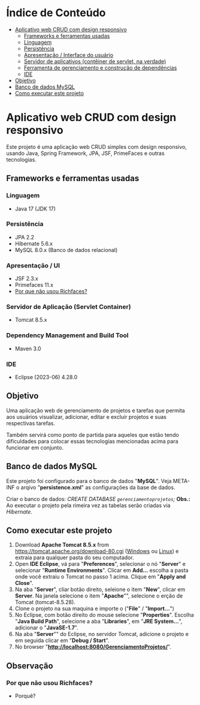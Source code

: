 Índice de Conteúdo
==================
   * [Aplicativo web CRUD com design responsivo](#aplicativo-web-crud-com-design-responsivo)
      * [Frameworks e ferramentas usadas](#frameworks-e-ferramentas-usadas)
      * [Linguagem](#linguagem)
      * [Persistência](#persistência)
      * [Apresentação / Interface do usuário](#apresentação-/-interface-do-usuário)
      * [Servidor de aplicativos (contêiner de servlet, na verdade)](#servidor-de-aplicacao--servlet-container-)
      * [Ferramenta de gerenciamento e construção de dependências](#ferramenta-de-gerenciamento-e-construcao-de-dependencias)
      * [IDE](#ide)
   * [Objetivo](#objetivo)
   * [Banco de dados MySQL](#banco-de-dados-mysql)
   * [Como executar este projeto](#como-executar-este-projeto)

# Aplicativo web CRUD com design responsivo
Este projeto é uma aplicação web CRUD simples com design responsivo, usando Java, Spring Framework, JPA, JSF, PrimeFaces e outras tecnologias.

## Frameworks e ferramentas usadas
### Linguagem
* Java 17 (JDK 17)

### Persistência
* JPA 2.2
* Hibernate 5.6.x
* MySQL 8.0.x (Banco de dados relacional)

### Apresentação / UI
* JSF 2.3.x
* Primefaces 11.x
* [Por que não usou Richfaces?](#por-que-não-usou-richfaces)

### Servidor de Aplicação (Servlet Container)
* Tomcat 8.5.x

### Dependency Management and Build Tool
* Maven 3.0

### IDE
* Eclipse (2023-06) 4.28.0

## Objetivo
Uma aplicação web de gerenciamento de projetos e tarefas que permita aos usuários visualizar, adicionar, editar e excluir projetos e suas respectivas tarefas. 

Também servirá como ponto de partida para aqueles que estão tendo dificuldades para colocar essas tecnologias mencionadas acima para funcionar em conjunto.

## Banco de dados MySQL
Este projeto foi configurado para o banco de dados "**MySQL**".
Veja META-INF o arqivo "**persistence.xml**" as configurações da base de dados.

Criar o banco de dados: 
    *CREATE DATABASE `gerenciamentoprojetos`;*
**Obs.:** Ao executar o projeto pela rimeira vez as tabelas serão criadas via *Hibernate*.

## Como executar este projeto
1. Download **Apache Tomcat 8.5.x** from https://tomcat.apache.org/download-80.cgi ([Windows](https://archive.apache.org/dist/tomcat/tomcat-8/v8.5.28/bin/apache-tomcat-8.5.28.zip) ou [Linux](https://archive.apache.org/dist/tomcat/tomcat-8/v8.5.28/bin/apache-tomcat-8.5.28.tar.gz)) e extraia para qualquer pasta do seu computador.
2. Open **IDE Eclipse**, vá para "**Preferences**", selecionar o nó "**Server**" e selecionar "**Runtime Environments**". Clicar em **Add...** escolha a pasta onde você extraiu o Tomcat no passo 1 acima. Clique em "**Apply and Close**".
3. Na aba "**Server**", cliar botão direito, seleione o item "**New**", clicar em  **Server**. Na janela selecione o item "**Apache**"", selecione o erção de Tomcat (tomcat-8.5.28).
4. Clone o projeto na sua maquina e importe o ("**File**" / "**Import...**")
5. No Eclipse, com botão direito do mouse selecione "**Properties**". Escolha "**Java Build Path**", selecione a aba "**Libraries**", em "**JRE System...**", adicionar o "**JavaSE-1.7**".
6. Na aba "**Server**"" do Eclipse, no servidor Tomcat, adicione o projeto e em seguida clicar em "**Debug / Start**".
7. No browser "**[http://localhost:8080/GerenciamentoProjetos/](http://localhost:8080/GerenciamentoProjetos/)**". 

## Observação
### Por que não usou Richfaces?
* Porquê?